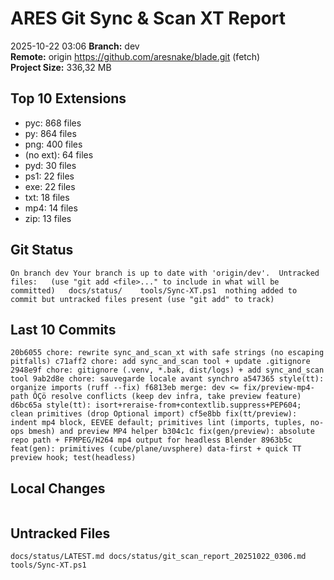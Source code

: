 # ARES Git Sync & Scan XT Report
2025-10-22 03:06
**Branch:** dev  
**Remote:**  origin	https://github.com/aresnake/blade.git (fetch)  
**Project Size:** 336,32 MB  

## Top 10 Extensions
- pyc: 868 files
- py: 864 files
- png: 400 files
- (no ext): 64 files
- pyd: 30 files
- ps1: 22 files
- exe: 22 files
- txt: 18 files
- mp4: 14 files
- zip: 13 files

## Git Status
```
On branch dev Your branch is up to date with 'origin/dev'.  Untracked files:   (use "git add <file>..." to include in what will be committed) 	docs/status/ 	tools/Sync-XT.ps1  nothing added to commit but untracked files present (use "git add" to track)
```

## Last 10 Commits
```
20b6055 chore: rewrite sync_and_scan_xt with safe strings (no escaping pitfalls) c71aff2 chore: add sync_and_scan tool + update .gitignore 2948e9f chore: gitignore (.venv, *.bak, dist/logs) + add sync_and_scan tool 9ab2d8e chore: sauvegarde locale avant synchro a547365 style(tt): organize imports (ruff --fix) f6813eb merge: dev <= fix/preview-mp4-path ÔÇö resolve conflicts (keep dev infra, take preview feature) d6bc65a style(tt): isort+reraise-from+contextlib.suppress+PEP604; clean primitives (drop Optional import) cf5e8bb fix(tt/preview): indent mp4 block, EEVEE default; primitives lint (imports, tuples, no-ops bmesh) and preview MP4 helper b304c1c fix(gen/preview): absolute repo path + FFMPEG/H264 mp4 output for headless Blender 8963b5c feat(gen): primitives (cube/plane/uvsphere) data-first + quick TT preview hook; test(headless)
```

## Local Changes
```

```

## Untracked Files
```
docs/status/LATEST.md docs/status/git_scan_report_20251022_0306.md tools/Sync-XT.ps1
```
